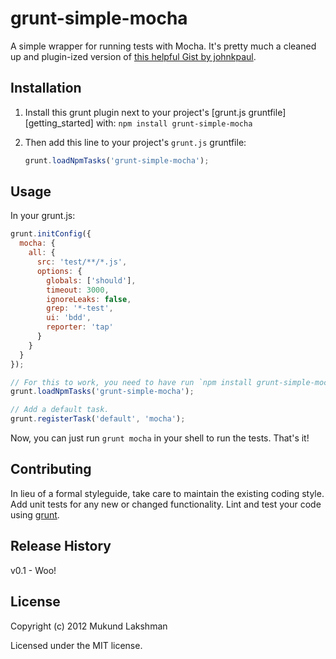 # grunt-simple-mocha

A simple wrapper for running tests with Mocha. It's pretty much a cleaned up
and plugin-ized version of
[this helpful Gist by johnkpaul](https://gist.github.com/2361303).

## Installation
1. Install this grunt plugin next to your project's
   [grunt.js gruntfile][getting_started] with: `npm install grunt-simple-mocha`

2. Then add this line to your project's `grunt.js` gruntfile:
   ```javascript
   grunt.loadNpmTasks('grunt-simple-mocha');
   ```

## Usage
In your grunt.js:

```javascript
grunt.initConfig({
  mocha: {
    all: {
      src: 'test/**/*.js',
      options: {
        globals: ['should'],
        timeout: 3000,
        ignoreLeaks: false,
        grep: '*-test',
        ui: 'bdd',
        reporter: 'tap'
      }
    }
  }
});

// For this to work, you need to have run `npm install grunt-simple-mocha`
grunt.loadNpmTasks('grunt-simple-mocha');

// Add a default task.
grunt.registerTask('default', 'mocha');
```

Now, you can just run `grunt mocha` in your shell to run the tests. That's it!

## Contributing
In lieu of a formal styleguide, take care to maintain the existing coding
style. Add unit tests for any new or changed functionality. Lint and test your
code using [grunt](http://github.com/cowboy/grunt).

## Release History
v0.1 - Woo!

## License
Copyright (c) 2012 Mukund Lakshman

Licensed under the MIT license.
